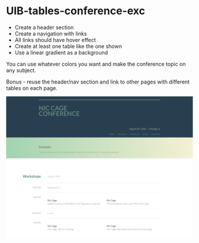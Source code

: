 # UIB-tables-conference-exc

- Create a header section
- Create a navigation with links
- All links should have hover effect
- Create at least one table like the one shown
- Use a linear gradient as a background

You can use whatever colors you want and make the conference topic on any subject.

Bonus - reuse the header/nav section and link to other pages with different tables on each page.

![ref-1](ref-1.PNG)
![ref-2](ref-2.PNG)
